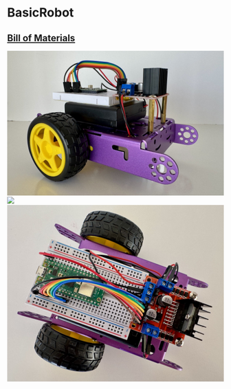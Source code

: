 # BasicRobot


## [Bill of Materials](BillofMaterials.md)


  <img src="https://github.com/stemoutreach/BasicRobot/blob/main/zzimages/prototype1.jpg" width="600" > 

  <img src="https://github.com/stemoutreach/BasicRobot/blob/main/zzimages/prototyp3.jpg" width="600" > 

   <img src="https://github.com/stemoutreach/BasicRobot/blob/main/zzimages/prototype2.jpg" width="600" > 
